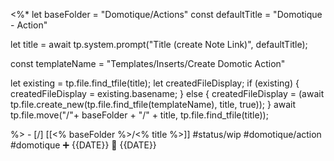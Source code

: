  <%*
let baseFolder = "Domotique/Actions"
const defaultTitle = "Domotique - Action"

let title = await tp.system.prompt("Title (create Note Link)", defaultTitle);

const templateName = "Templates/Inserts/Create Domotic Action"

let existing = tp.file.find_tfile(title);
let createdFileDisplay;
if (existing) {
  createdFileDisplay = existing.basename;
} else {
  createdFileDisplay = (await tp.file.create_new(tp.file.find_tfile(templateName), title, true));
}
await tp.file.move("/"+ baseFolder + "/" + title, tp.file.find_tfile(title));

%>   - [/] [[<% baseFolder %>/<% title %>]] #status/wip #domotique/action #domotique   ➕ {{DATE}} 🛫 {{DATE}} 